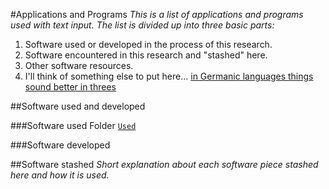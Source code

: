 #Applications and Programs
_This is a list of applications and programs used with text input. The list is divided up into three basic parts:_
 1. Software used or developed in the process of this research.
 2. Software encountered in this research and "stashed" here.
 3. Other software resources.
 4. I'll think of something else to put here... [in Germanic languages things sound better in threes](http://en.wikipedia.org/wiki/Rule_of_three_(writing))
 
 
 ##Software used and developed
 
 ###Software used
 Folder [`Used`](/Methodology/applications-and-programs/Used)
 
 ###Software developed
 
 
 ##Software stashed
 _Short explanation about each software piece stashed here and how it is used._
